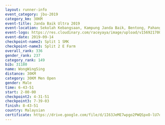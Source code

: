 ```yaml
---
layout: runner-info 
event_category: jbu-2019 
category_km: 30KM 
event-title: Janda Baik Ultra 2019
event-location: Sekolah Kebangsaan, Kampung Janda Baik, Bentong, Pahang, Malaysia 
event-logo: https://res.cloudinary.com/raceyaya/image/upload/v1569217009/logo/janda-baik_vch1pc.jpg 
event-date: 2019-09-14 
checkpoint-name2: Split 1 SMK 
checkpoint-name3: Split 2 E Farm 
overall_rank: 336
gender_rank: 237
category_rank: 149
bib: 31180
name: WongWingSing
distance: 30KM
category: 30KM Men Open
gender: Male
time: 6-43-51
start: 2-00-00
checkpoint2: 4-31-51
checkpoint3: 7-39-03
finish: 8-43-51
country: Malaysian
certificate: https://drive.google.com/file/d/1I63JeME7wpgo2PWQSpxO-lU7qaPJCeEP/view?usp=sharing
---
```

